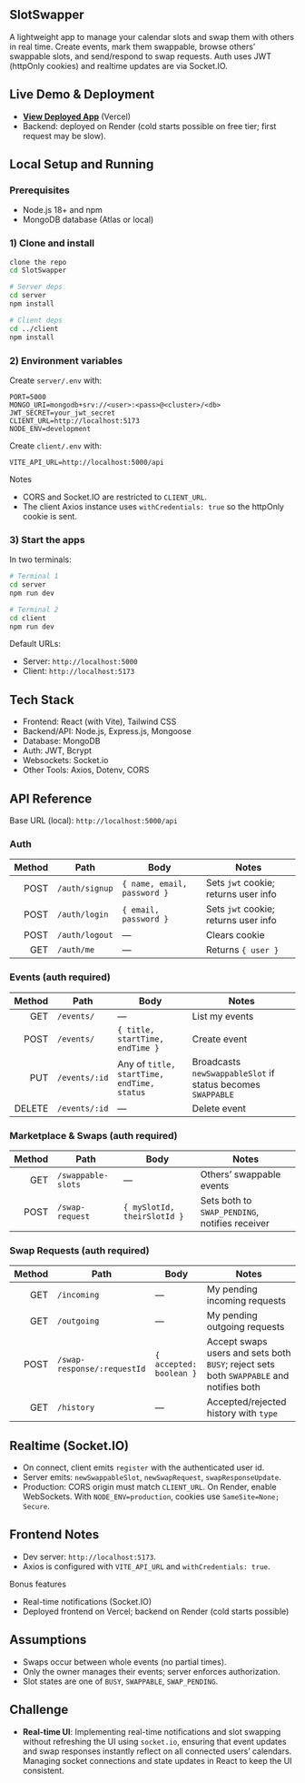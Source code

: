 ## SlotSwapper

A lightweight app to manage your calendar slots and swap them with others in real time. Create events, mark them swappable, browse others’ swappable slots, and send/respond to swap requests. Auth uses JWT (httpOnly cookies) and realtime updates are via Socket.IO.


## Live Demo & Deployment

- **[View Deployed App](https://slot-swapper-blue.vercel.app/)** (Vercel)
- Backend: deployed on Render (cold starts possible on free tier; first request may be slow).


## Local Setup and Running

### Prerequisites
- Node.js 18+ and npm
- MongoDB database (Atlas or local)

### 1) Clone and install
```bash
clone the repo
cd SlotSwapper

# Server deps
cd server
npm install

# Client deps
cd ../client
npm install
```

### 2) Environment variables

Create `server/.env` with:
```env
PORT=5000
MONGO_URI=mongodb+srv://<user>:<pass>@<cluster>/<db>
JWT_SECRET=your_jwt_secret
CLIENT_URL=http://localhost:5173
NODE_ENV=development
```

Create `client/.env` with:
```env
VITE_API_URL=http://localhost:5000/api
```

Notes
- CORS and Socket.IO are restricted to `CLIENT_URL`.
- The client Axios instance uses `withCredentials: true` so the httpOnly cookie is sent.

### 3) Start the apps
In two terminals:
```bash
# Terminal 1
cd server
npm run dev

# Terminal 2
cd client
npm run dev
```

Default URLs:
- Server: `http://localhost:5000`
- Client: `http://localhost:5173`

## Tech Stack
- Frontend: React (with Vite), Tailwind CSS
- Backend/API: Node.js, Express.js, Mongoose
- Database: MongoDB
- Auth: JWT, Bcrypt
- Websockets: Socket.io
- Other Tools: Axios, Dotenv, CORS

## API Reference

Base URL (local): `http://localhost:5000/api`

### Auth

| Method | Path         | Body                         | Notes |
|-------:|--------------|------------------------------|-------|
| POST   | `/auth/signup` | `{ name, email, password }`   | Sets `jwt` cookie; returns user info |
| POST   | `/auth/login`  | `{ email, password }`         | Sets `jwt` cookie; returns user info |
| POST   | `/auth/logout` | —                            | Clears cookie |
| GET    | `/auth/me`     | —                            | Returns `{ user }` |

### Events (auth required)

| Method | Path             | Body                                 | Notes |
|-------:|------------------|--------------------------------------|-------|
| GET    | `/events/`       | —                                    | List my events |
| POST   | `/events/`       | `{ title, startTime, endTime }`      | Create event |
| PUT    | `/events/:id`    | Any of `title, startTime, endTime, status` | Broadcasts `newSwappableSlot` if status becomes `SWAPPABLE` |
| DELETE | `/events/:id`    | —                                    | Delete event |

### Marketplace & Swaps (auth required)

| Method | Path               | Body                          | Notes |
|-------:|--------------------|-------------------------------|-------|
| GET    | `/swappable-slots` | —                             | Others’ swappable events |
| POST   | `/swap-request`    | `{ mySlotId, theirSlotId }`   | Sets both to `SWAP_PENDING`, notifies receiver |

### Swap Requests (auth required)

| Method | Path                         | Body                    | Notes |
|-------:|------------------------------|-------------------------|-------|
| GET    | `/incoming`                  | —                       | My pending incoming requests |
| GET    | `/outgoing`                  | —                       | My pending outgoing requests |
| POST   | `/swap-response/:requestId`  | `{ accepted: boolean }` | Accept swaps users and sets both `BUSY`; reject sets both `SWAPPABLE` and notifies both |
| GET    | `/history`                   | —                       | Accepted/rejected history with `type` |


## Realtime (Socket.IO)
- On connect, client emits `register` with the authenticated user id.
- Server emits: `newSwappableSlot`, `newSwapRequest`, `swapResponseUpdate`.
- Production: CORS origin must match `CLIENT_URL`. On Render, enable WebSockets. With `NODE_ENV=production`, cookies use `SameSite=None; Secure`.


## Frontend Notes
- Dev server: `http://localhost:5173`.
- Axios is configured with `VITE_API_URL` and `withCredentials: true`.

Bonus features
- Real-time notifications (Socket.IO)
- Deployed frontend on Vercel; backend on Render (cold starts possible)


## Assumptions
- Swaps occur between whole events (no partial times).
- Only the owner manages their events; server enforces authorization.
- Slot states are one of `BUSY`, `SWAPPABLE`, `SWAP_PENDING`.


## Challenge
- **Real-time UI**: Implementing real-time notifications and slot swapping without refreshing the UI using `socket.io`, ensuring that event updates and swap responses instantly reflect on all connected users’ calendars. Managing socket connections and state updates in React to keep the UI consistent.



